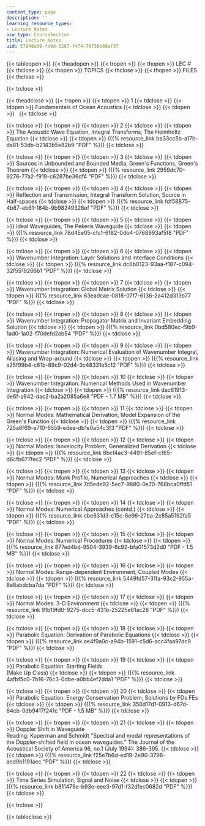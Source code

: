 ```yaml
---
content_type: page
description: ''
learning_resource_types:
- Lecture Notes
ocw_type: CourseSection
title: Lecture Notes
uid: 57948e09-fa9d-3287-f474-76f5bb88af37
---
```


{{< tableopen >}}
{{< theadopen >}}
{{< tropen >}}
{{< thopen >}}
LEC #
{{< thclose >}}
{{< thopen >}}
TOPICS
{{< thclose >}}
{{< thopen >}}
FILES
{{< thclose >}}

{{< trclose >}}

{{< theadclose >}}
{{< tropen >}}
{{< tdopen >}}
1
{{< tdclose >}}
{{< tdopen >}}
Fundamentals of Ocean Acoustics
{{< tdclose >}}
{{< tdopen >}}
 
{{< tdclose >}}

{{< trclose >}}
{{< tropen >}}
{{< tdopen >}}
2
{{< tdclose >}}
{{< tdopen >}}
The Acoustic Wave Equation, Integral Transforms, The Helmholtz Equation
{{< tdclose >}}
{{< tdopen >}}
({{% resource_link ba33cc5b-a17b-da81-53db-b2143b5e82b9 "PDF" %}})
{{< tdclose >}}

{{< trclose >}}
{{< tropen >}}
{{< tdopen >}}
3
{{< tdclose >}}
{{< tdopen >}}
Sources in Unbounded and Bounded Media, Green's Functions, Green's Theorem
{{< tdclose >}}
{{< tdopen >}}
({{% resource_link 2959dc70-9276-77a2-f919-c6287be36df4 "PDF" %}})
{{< tdclose >}}

{{< trclose >}}
{{< tropen >}}
{{< tdopen >}}
4
{{< tdclose >}}
{{< tdopen >}}
Reflection and Transmission, Integral Transform Solution, Source in Half-spaces
{{< tdclose >}}
{{< tdopen >}}
({{% resource_link fdf58875-4b87-eb61-184b-9b98249328ef "PDF" %}})
{{< tdclose >}}

{{< trclose >}}
{{< tropen >}}
{{< tdopen >}}
5
{{< tdclose >}}
{{< tdopen >}}
Ideal Waveguides, The Pekeris Waveguide
{{< tdclose >}}
{{< tdopen >}}
({{% resource_link 78d45e05-cfc1-6f82-0db4-0768993af5f8 "PDF" %}})
{{< tdclose >}}

{{< trclose >}}
{{< tropen >}}
{{< tdopen >}}
6
{{< tdclose >}}
{{< tdopen >}}
Wavenumber Integration: Layer Solutions and Interface Conditions
{{< tdclose >}}
{{< tdopen >}}
({{% resource_link dc6b0123-93aa-f187-c094-32f5519266b1 "PDF" %}})
{{< tdclose >}}

{{< trclose >}}
{{< tropen >}}
{{< tdopen >}}
7
{{< tdclose >}}
{{< tdopen >}}
Wavenumber Integration: Global Matrix Solution
{{< tdclose >}}
{{< tdopen >}}
({{% resource_link 63eadcae-0818-07f7-6136-2a412d313b77 "PDF" %}})
{{< tdclose >}}

{{< trclose >}}
{{< tropen >}}
{{< tdopen >}}
8
{{< tdclose >}}
{{< tdopen >}}
Wavenumber Integration: Propagator Matrix and Invariant Embedding Solution
{{< tdclose >}}
{{< tdopen >}}
({{% resource_link 0bd580ec-f9b9-1ad0-1a02-f70defd2ab54 "PDF" %}})
{{< tdclose >}}

{{< trclose >}}
{{< tropen >}}
{{< tdopen >}}
9
{{< tdclose >}}
{{< tdopen >}}
Wavenumber Integration: Numerical Evaluation of Wavenumber Integral, Aliasing and Wrap-around
{{< tdclose >}}
{{< tdopen >}}
({{% resource_link a25f99b4-c61b-89c9-02d4-3c48331e5c12 "PDF" %}})
{{< tdclose >}}

{{< trclose >}}
{{< tropen >}}
{{< tdopen >}}
10
{{< tdclose >}}
{{< tdopen >}}
Wavenumber Integration: Numerical Methods Used in Wavenumber Integration
{{< tdclose >}}
{{< tdopen >}}
({{% resource_link dac61913-de6f-a942-dac2-ba2a2085a6e8 "PDF - 1.7 MB" %}})
{{< tdclose >}}

{{< trclose >}}
{{< tropen >}}
{{< tdopen >}}
11
{{< tdclose >}}
{{< tdopen >}}
Normal Modes: Mathematical Derivation, Model Expansion of the Green's Function
{{< tdclose >}}
{{< tdopen >}}
({{% resource_link 725a6f69-e710-6559-edee-db1e0a54c3f3 "PDF" %}})
{{< tdclose >}}

{{< trclose >}}
{{< tropen >}}
{{< tdopen >}}
12
{{< tdclose >}}
{{< tdopen >}}
Normal Modes: Isovelocity Problem, Generalized Derivation
{{< tdclose >}}
{{< tdopen >}}
({{% resource_link 8bcf4ac3-4491-85ef-c165-d6cfb677fec2 "PDF" %}})
{{< tdclose >}}

{{< trclose >}}
{{< tropen >}}
{{< tdopen >}}
13
{{< tdclose >}}
{{< tdopen >}}
Normal Modes: Munk Profile, Numerical Approaches
{{< tdclose >}}
{{< tdopen >}}
({{% resource_link 7d5ede92-5ec7-9880-0e70-768bca0ffd51 "PDF" %}})
{{< tdclose >}}

{{< trclose >}}
{{< tropen >}}
{{< tdopen >}}
14
{{< tdclose >}}
{{< tdopen >}}
Normal Modes: Numerical Approaches (contd.)
{{< tdclose >}}
{{< tdopen >}}
({{% resource_link cbe631d3-c15c-6e96-27ba-2c85a5192fa5 "PDF" %}})
{{< tdclose >}}

{{< trclose >}}
{{< tropen >}}
{{< tdopen >}}
15
{{< tdclose >}}
{{< tdopen >}}
Normal Modes: Numerical Procedures
{{< tdclose >}}
{{< tdopen >}}
({{% resource_link 877ed4bd-9504-3939-6c92-bfa01573d2d0 "PDF - 1.5 MB" %}})
{{< tdclose >}}

{{< trclose >}}
{{< tropen >}}
{{< tdopen >}}
16
{{< tdclose >}}
{{< tdopen >}}
Normal Modes: Range-dependent Environment, Coupled Modes
{{< tdclose >}}
{{< tdopen >}}
({{% resource_link 5449fd57-31fa-93c2-955a-8e8abdcba7da "PDF" %}})
{{< tdclose >}}

{{< trclose >}}
{{< tropen >}}
{{< tdopen >}}
17
{{< tdclose >}}
{{< tdopen >}}
Normal Modes: 3-D Environment
{{< tdclose >}}
{{< tdopen >}}
({{% resource_link 91b19fd0-9275-dcc5-431b-25225e81ac28 "PDF" %}})
{{< tdclose >}}

{{< trclose >}}
{{< tropen >}}
{{< tdopen >}}
18
{{< tdclose >}}
{{< tdopen >}}
Parabolic Equation: Derivation of Parabolic Equations
{{< tdclose >}}
{{< tdopen >}}
({{% resource_link ae4f9a0c-a94b-1591-c5d6-acc4faa97dc9 "PDF" %}})
{{< tdclose >}}

{{< trclose >}}
{{< tropen >}}
{{< tdopen >}}
19
{{< tdclose >}}
{{< tdopen >}}
Parabolic Equation: Starting Fields  
(Make Up Class)
{{< tdclose >}}
{{< tdopen >}}
({{% resource_link 4afbf5c0-7b16-76c3-0dbe-a0bb4ef2dda1 "PDF" %}})
{{< tdclose >}}

{{< trclose >}}
{{< tropen >}}
{{< tdopen >}}
20
{{< tdclose >}}
{{< tdopen >}}
Parabolic Equation: Energy Conservation Problem, Solutions by FDs FEs
{{< tdclose >}}
{{< tdopen >}}
({{% resource_link 350d17d1-0913-d67d-64cb-0db9417f241c "PDF - 1.5 MB" %}})
{{< tdclose >}}

{{< trclose >}}
{{< tropen >}}
{{< tdopen >}}
21
{{< tdclose >}}
{{< tdopen >}}
Doppler Shift in Waveguide  
Reading: Kuperman and Schmidt "Spectral and modal representations of the Doppler-shifted field in ocean waveguides." The Journal of the Acoustical Society of America 96, no.1 (July 1994): 386-395.
{{< tdclose >}}
{{< tdopen >}}
({{% resource_link f25e7b6d-ed19-2e90-3796-aed9b1191aec "PDF" %}})
{{< tdclose >}}

{{< trclose >}}
{{< tropen >}}
{{< tdopen >}}
22
{{< tdclose >}}
{{< tdopen >}}
Time Series Simulation, Signal and Noise
{{< tdclose >}}
{{< tdopen >}}
({{% resource_link b811479e-b93e-eee3-97d1-f32dfec0682d "PDF" %}})
{{< tdclose >}}

{{< trclose >}}

{{< tableclose >}}